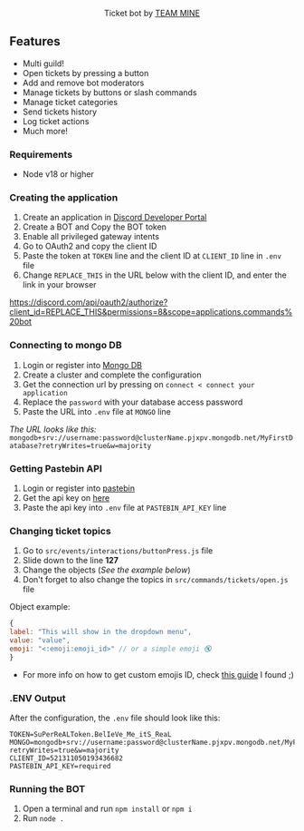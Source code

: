 <p align ="center">
 Ticket bot by <a href="https://github.com/teamminepvt">TEAM MINE</a>
  </p>
  

## Features
- Multi guild!
- Open tickets by pressing a button
- Add and remove bot moderators
- Manage tickets by buttons or slash commands
- Manage ticket categories
- Send tickets history
- Log ticket actions
- Much more!

### Requirements
- Node v18 or higher
  
### Creating the application
1. Create an application in [Discord Developer Portal](https://discord.com/developers/applications)
2. Create a BOT and Copy the BOT token
3. Enable all privileged gateway intents
4. Go to OAuth2 and copy the client ID
5. Paste the token at `TOKEN` line and the client ID  at `CLIENT_ID` line in `.env` file
6. Change `REPLACE_THIS` in the URL below with the client ID, and enter the link in your browser

https://discord.com/api/oauth2/authorize?client_id=REPLACE_THIS&permissions=8&scope=applications.commands%20bot

### Connecting to mongo DB
1. Login or register into [Mongo DB](https://account.mongodb.com/account/login)
2. Create a cluster and complete the configuration
3. Get the connection url by pressing on `connect < connect your application`
4. Replace the `password` with your database access password
5. Paste the URL into `.env` file  at `MONGO` line

*The URL looks like this:* `mongodb+srv://username:password@clusterName.pjxpv.mongodb.net/MyFirstDatabase?retryWrites=true&w=majority`

### Getting Pastebin API
1. Login or register into [pastebin](https://pastebin.com/login)
2. Get the api key on [here](https://pastebin.com/doc_api)
5. Paste the api key into `.env` file  at `PASTEBIN_API_KEY` line

### Changing ticket topics
1. Go to `src/events/interactions/buttonPress.js` file
2. Slide down to the line **127**
3. Change the objects (*See the example below*)
4. Don't forget to also change the topics in `src/commands/tickets/open.js` file

Object example:
```js
{
label: "This will show in the dropdown menu",
value: "value",
emoji: "<:emoji:emoji_id>" // or a simple emoji 🔇
}
```
- For more info on how to get custom emojis ID, check [this guide](https://www.youtube.com/watch?v=srUHwXnw1Jst) I found ;)

### .ENV Output
After the configuration, the `.env` file should look like this:
```env
TOKEN=SuPerReALToken.BelIeVe_Me_itS_ReaL
MONGO=mongodb+srv://username:password@clusterName.pjxpv.mongodb.net/MyFirstDatabase?retryWrites=true&w=majority
CLIENT_ID=521311050193436682
PASTEBIN_API_KEY=required
```

### Running the BOT
1. Open a terminal and run `npm install` or `npm i`
2. Run `node .`
